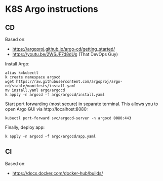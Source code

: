 # K8S Argo instructions

## CD

Based on:
- https://argoproj.github.io/argo-cd/getting_started/
- https://youtu.be/2WSJF7d8dUg (That DevOps Guy)

Install Argo:

```
alias k=kubectl
k create namespace argocd
wget https://raw.githubusercontent.com/argoproj/argo-cd/stable/manifests/install.yaml
mv install.yaml argo/argocd
k apply -n argocd -f argo/argocd/install.yaml
```

Start port forwarding (most secure) in separate terminal. This allows you to open
Argo GUI via http://localhost:8080:

```
kubectl port-forward svc/argocd-server -n argocd 8080:443
```

Finally, deploy app:

```
k apply -n argocd -f argo/argocd/app.yaml
```

## CI

Based on:
- https://docs.docker.com/docker-hub/builds/
